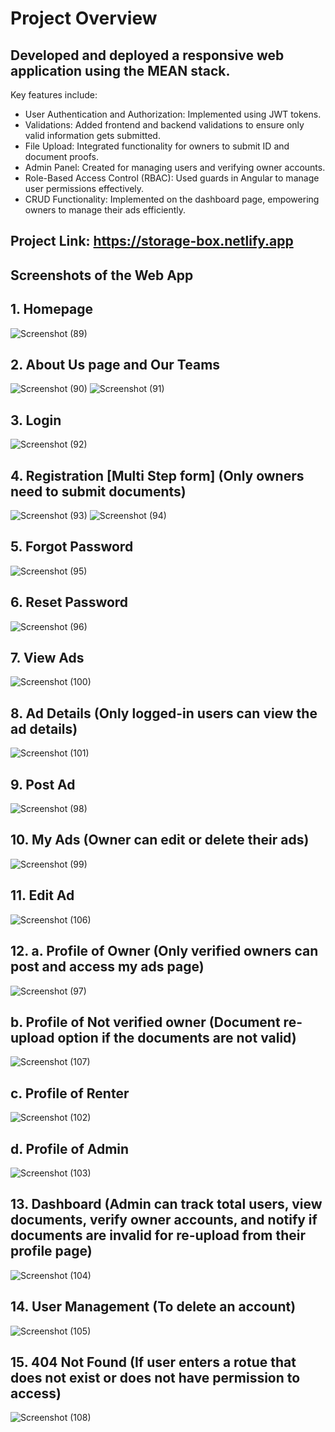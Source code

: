 # Project Overview

## Developed and deployed a responsive web application using the MEAN stack.

Key features include:
- User Authentication and Authorization: Implemented using JWT tokens.
- Validations: Added frontend and backend validations to ensure only valid information gets submitted.
- File Upload: Integrated functionality for owners to submit ID and document proofs.
- Admin Panel: Created for managing users and verifying owner accounts.
- Role-Based Access Control (RBAC): Used guards in Angular to manage user permissions effectively.
- CRUD Functionality: Implemented on the dashboard page, empowering owners to manage their ads efficiently.


## Project Link: https://storage-box.netlify.app


## Screenshots of the Web App

## 1. Homepage

   ![Screenshot (89)](https://github.com/suraj-sh/storagebox/assets/88436237/149b1433-646a-4572-a79a-33e95cd54bd4)

## 2. About Us page and Our Teams

   ![Screenshot (90)](https://github.com/suraj-sh/storagebox/assets/88436237/8ef6e9c6-3c07-4b1b-887e-42f495cdb3d6)
   ![Screenshot (91)](https://github.com/suraj-sh/storagebox/assets/88436237/06e90aef-573b-46ad-abcd-8a47949fc29e)
   
## 3. Login

   ![Screenshot (92)](https://github.com/suraj-sh/storagebox/assets/88436237/08ccd5ea-47b2-403f-b676-e1c2de8bf636)

## 4. Registration [Multi Step form] (Only owners need to submit documents)

   ![Screenshot (93)](https://github.com/suraj-sh/storagebox/assets/88436237/ba489cfa-9a8f-4e5b-9d15-f177ac503c36)
   ![Screenshot (94)](https://github.com/suraj-sh/storagebox/assets/88436237/e83fb5f7-c139-43b0-a478-95060970c89e)

## 5. Forgot Password

   ![Screenshot (95)](https://github.com/suraj-sh/storagebox/assets/88436237/486fd1f9-92ad-484a-95c9-84c0402d8420)

## 6. Reset Password

   ![Screenshot (96)](https://github.com/suraj-sh/storagebox/assets/88436237/978542e9-bd23-45d4-810c-e405be675689)

## 7. View Ads

   ![Screenshot (100)](https://github.com/suraj-sh/storagebox/assets/88436237/5c2b1f89-694c-4e6e-9239-133834757040)

## 8. Ad Details (Only logged-in users can view the ad details)

   ![Screenshot (101)](https://github.com/suraj-sh/storagebox/assets/88436237/7a2337a3-cb62-445c-8db4-8b2b24b78f33)

## 9. Post Ad

   ![Screenshot (98)](https://github.com/suraj-sh/storagebox/assets/88436237/8de9df53-2328-42bc-8cec-9b7d8c7582c6)
 
## 10. My Ads (Owner can edit or delete their ads)

   ![Screenshot (99)](https://github.com/suraj-sh/storagebox/assets/88436237/575aa28b-6299-4257-a8fb-69b4a1e9bcee)

## 11. Edit Ad

   ![Screenshot (106)](https://github.com/suraj-sh/storagebox/assets/88436237/f5c609db-cc58-4626-9ac5-594575f12ad7)

## 12. a. Profile of Owner (Only verified owners can post and access my ads page)
   
   ![Screenshot (97)](https://github.com/suraj-sh/storagebox/assets/88436237/309799b7-9e1a-43fd-b2d0-54f4d69893d9)

   ## b. Profile of Not verified owner (Document re-upload option if the documents are not valid)
   
   ![Screenshot (107)](https://github.com/suraj-sh/storagebox/assets/88436237/ed0f9ee2-7ddc-4521-ad47-13fcfbe76b58)

   ## c. Profile of Renter

   ![Screenshot (102)](https://github.com/suraj-sh/storagebox/assets/88436237/6942a309-ec8a-47b1-8ca3-3a35012e6603)

   ## d. Profile of Admin

   ![Screenshot (103)](https://github.com/suraj-sh/storagebox/assets/88436237/ea74153d-4e3d-42ac-8d40-75ddc5b35afc)


## 13. Dashboard (Admin can track total users, view documents, verify owner accounts, and notify if documents are invalid for re-upload from their profile page)

   ![Screenshot (104)](https://github.com/suraj-sh/storagebox/assets/88436237/58df1bfd-0201-4061-858e-43475405c3a8)

## 14. User Management (To delete an account)

   ![Screenshot (105)](https://github.com/suraj-sh/storagebox/assets/88436237/409e386b-8ad6-442f-b776-776ee684a227)

## 15. 404 Not Found (If user enters a rotue that does not exist or does not have permission to access)
   
   ![Screenshot (108)](https://github.com/suraj-sh/storagebox/assets/88436237/582c3428-9126-46e0-9f32-b1ae57ec19ee)
   
